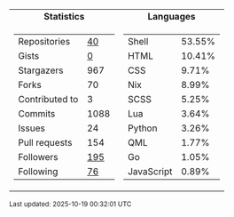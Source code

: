 
<table>
  <tr align="center">
    <td><b>Statistics</b></td>
    <td><b>Languages</b></td>
  </tr>
  <tr valign="top">
    <td>
      <table>
        <tr><td>Repositories</td><td><a href="https://github.com/Ruixi-rebirth?tab=repositories">40</a></td></tr>
        <tr><td>Gists</td><td><a href="https://gist.github.com/Ruixi-rebirth">0</a></td></tr>
        <tr><td>Stargazers</td><td>967</td></tr>
        <tr><td>Forks</td><td>70</td></tr>
        <tr><td>Contributed to</td><td>3</td></tr>
        <tr><td>Commits</td><td>1088</td></tr>
        <tr><td>Issues</td><td>24</td></tr>
        <tr><td>Pull requests</td><td>154</td></tr>
        <tr><td>Followers</td><td><a href="https://github.com/Ruixi-rebirth?tab=followers">195</a></td></tr>
        <tr><td>Following</td><td><a href="https://github.com/Ruixi-rebirth?tab=following">76</a></td></tr>
      </table>
    </td>
    <td>
      <table>
        <tr><td>Shell</td><td>53.55%</td></tr>
<tr><td>HTML</td><td>10.41%</td></tr>
<tr><td>CSS</td><td>9.71%</td></tr>
<tr><td>Nix</td><td>8.99%</td></tr>
<tr><td>SCSS</td><td>5.25%</td></tr>
<tr><td>Lua</td><td>3.64%</td></tr>
<tr><td>Python</td><td>3.26%</td></tr>
<tr><td>QML</td><td>1.77%</td></tr>
<tr><td>Go</td><td>1.05%</td></tr>
<tr><td>JavaScript</td><td>0.89%</td></tr>
      </table>
    </td>
  </tr>
</table>

<sub>Last updated: 2025-10-19 00:32:01 UTC</sub>
